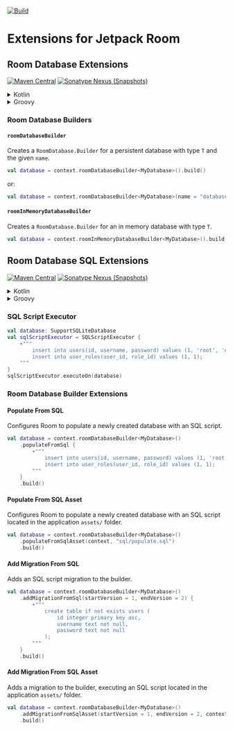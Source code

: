 [![Build](https://github.com/sczerwinski/android-room/workflows/Build/badge.svg)][ci-build]

# Extensions for Jetpack Room

## Room Database Extensions

[![Maven Central](https://img.shields.io/maven-central/v/it.czerwinski.android.room/room-database)][room-database-release]
[![Sonatype Nexus (Snapshots)](https://img.shields.io/nexus/s/it.czerwinski.android.room/room-database?server=https%3A%2F%2Foss.sonatype.org)][room-database-snapshot]

<details>
  <summary>Kotlin</summary>

  ```kotlin
  dependencies {
      implementation("androidx.room:room-runtime:2.2.6")
      implementation("it.czerwinski.android.room:room-database:[VERSION]")
  }
  ```
</details>

<details>
  <summary>Groovy</summary>

  ```groovy
  dependencies {
      implementation 'androidx.room:room-runtime:2.2.6'
      implementation 'it.czerwinski.android.room:room-database:[VERSION]'
  }
  ```
</details>

### Room Database Builders

#### `roomDatabaseBuilder`
Creates a `RoomDatabase.Builder` for a persistent database with type `T` and the given `name`.

```kotlin
val database = context.roomDatabaseBuilder<MyDatabase>().build()
```
or:
```kotlin
val database = context.roomDatabaseBuilder<MyDatabase>(name = "database").build()
```

#### `roomInMemoryDatabaseBuilder`
Creates a `RoomDatabase.Builder` for an in memory database with type `T`.

```kotlin
val database = context.roomInMemoryDatabaseBuilder<MyDatabase>().build()
```

## Room Database SQL Extensions

[![Maven Central](https://img.shields.io/maven-central/v/it.czerwinski.android.room/room-database-sql)][room-database-sql-release]
[![Sonatype Nexus (Snapshots)](https://img.shields.io/nexus/s/it.czerwinski.android.room/room-database-sql?server=https%3A%2F%2Foss.sonatype.org)][room-database-sql-snapshot]

<details>
  <summary>Kotlin</summary>

  ```kotlin
  dependencies {
      implementation("androidx.room:room-runtime:2.2.6")
      implementation("it.czerwinski.android.room:room-database-sql:[VERSION]")
  }
  ```
</details>

<details>
  <summary>Groovy</summary>

  ```groovy
  dependencies {
      implementation 'androidx.room:room-runtime:2.2.6'
      implementation 'it.czerwinski.android.room:room-database-sql:[VERSION]'
  }
  ```
</details>

### SQL Script Executor

```kotlin
val database: SupportSQLiteDatabase
val sqlScriptExecutor = SQLScriptExecutor {
    +"""
        insert into users(id, username, password) values (1, 'root', 'qwerty');
        insert into user_roles(user_id, role_id) values (1, 1);
    """
}
sqlScriptExecutor.executeOn(database)
```

### Room Database Builder Extensions

#### Populate From SQL
Configures Room to populate a newly created database with an SQL script.

```kotlin
val database = context.roomDatabaseBuilder<MyDatabase>()
    .populateFromSql {
        +"""
            insert into users(id, username, password) values (1, 'root', 'qwerty');
            insert into user_roles(user_id, role_id) values (1, 1);
        """
    }
    .build()
```

#### Populate From SQL Asset
Configures Room to populate a newly created database with an SQL script located in the application `assets/` folder.

```kotlin
val database = context.roomDatabaseBuilder<MyDatabase>()
    .populateFromSqlAsset(context, "sql/populate.sql")
    .build()
```

#### Add Migration From SQL
Adds an SQL script migration to the builder.

```kotlin
val database = context.roomDatabaseBuilder<MyDatabase>()
    .addMigrationFromSql(startVersion = 1, endVersion = 2) {
        +"""
            create table if not exists users (
                id integer primary key asc,
                username text not null,
                password text not null
            );
        """
    }
    .build()
```

#### Add Migration From SQL Asset
Adds a migration to the builder, executing an SQL script located in the application `assets/` folder.

```kotlin
val database = context.roomDatabaseBuilder<MyDatabase>()
    .addMigrationFromSqlAsset(startVersion = 1, endVersion = 2, context, "sql/migrate_1_2.sql")
    .build()
```


[ci-build]: https://github.com/sczerwinski/android-room/actions?query=workflow%3ABuild
[room-database-release]: https://repo1.maven.org/maven2/it/czerwinski/android/room/room-database/
[room-database-snapshot]: https://oss.sonatype.org/content/repositories/snapshots/it/czerwinski/android/room/room-database/
[room-database-sql-release]: https://repo1.maven.org/maven2/it/czerwinski/android/room/room-database-sql/
[room-database-sql-snapshot]: https://oss.sonatype.org/content/repositories/snapshots/it/czerwinski/android/room/room-database-sql/
